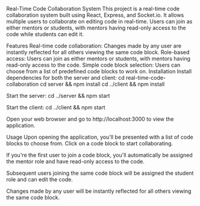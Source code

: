 Real-Time Code Collaboration System
This project is a real-time code collaboration system built using React, Express, and Socket.io. It allows multiple users to collaborate on editing code in real-time. Users can join as either mentors or students, with mentors having read-only access to the code while students can edit it.

Features
Real-time code collaboration: Changes made by any user are instantly reflected for all others viewing the same code block.
Role-based access: Users can join as either mentors or students, with mentors having read-only access to the code.
Simple code block selection: Users can choose from a list of predefined code blocks to work on.
Installation
Install dependencies for both the server and client: cd real-time-code-collaboration cd server && npm install cd ../client && npm install

Start the server: cd ../server && npm start

Start the client: cd ../client && npm start

Open your web browser and go to http://localhost:3000 to view the application.

Usage
Upon opening the application, you'll be presented with a list of code blocks to choose from. Click on a code block to start collaborating.

If you're the first user to join a code block, you'll automatically be assigned the mentor role and have read-only access to the code.

Subsequent users joining the same code block will be assigned the student role and can edit the code.

Changes made by any user will be instantly reflected for all others viewing the same code block.

